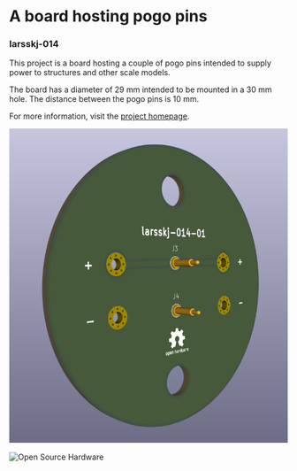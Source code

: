 A board hosting pogo pins
=========================

### larsskj-014

This project is a board hosting a couple of pogo pins intended to supply power to structures and other scale models.

The board has a diameter of 29 mm intended to be mounted in a 30 mm hole. The distance between the pogo pins is 10 mm.

For more information, visit the [project homepage](https://larsskj.org/projects/larsskj-014).

![3D image](larsskj-014.3d.png)

![Open Source Hardware](https://i2.wp.com/www.oshwa.org/wp-content/uploads/2014/03/oshw-logo-100-px.png)
